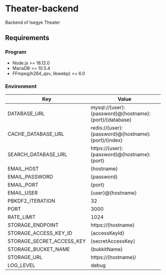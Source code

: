 # Theater-backend

Backend of Isegye Theater

## Requirements

### Program

- Node.js >= 18.12.0
- MariaDB >= 10.5.4
- FFmpeg(h264_qsv, libwebp) >= 6.0

### Environment

|Key|Value|
|-|-|
|DATABASE_URL|mysql://{user}:{password}@{hostname}:{port}/{database}|
|CACHE_DATABASE_URL|redis://{user}:{password}@{hostname}:{port}/{index}|
|SEARCH_DATABASE_URL|https://{user}:{password}@{hostname}:{port}|
|EMAIL_HOST|{hostname}|
|EMAIL_PASSWORD|{password}|
|EMAIL_PORT|{port}|
|EMAIL_USER|{user}@{hostname}|
|PBKDF2_ITERATION|32|
|PORT|3000|
|RATE_LIMIT|1024|
|STORAGE_ENDPOINT|https://{hostname}|
|STORAGE_ACCESS_KEY_ID|{accessKeyId}|
|STORAGE_SECRET_ACCESS_KEY|{secretAccessKey}|
|STORAGE_BUCKET_NAME|{bukkitName}|
|STORAGE_URL|https://{hostname}/|
|LOG_LEVEL|debug|